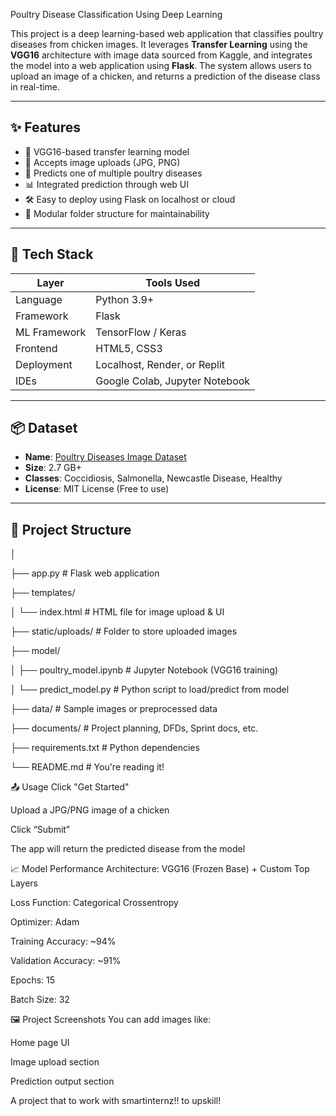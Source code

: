  Poultry Disease Classification Using Deep Learning

This project is a deep learning-based web application that classifies poultry diseases from chicken images. It leverages **Transfer Learning** using the **VGG16** architecture with image data sourced from Kaggle, and integrates the model into a web application using **Flask**. The system allows users to upload an image of a chicken, and returns a prediction of the disease class in real-time.

---



## ✨ Features

- 🧠 VGG16-based transfer learning model
- 📸 Accepts image uploads (JPG, PNG)
- 🚥 Predicts one of multiple poultry diseases
- 📊 Integrated prediction through web UI
- 🛠️ Easy to deploy using Flask on localhost or cloud
- 📁 Modular folder structure for maintainability

---

## 🧰 Tech Stack

| Layer       | Tools Used                        |
|-------------|-----------------------------------|
| Language    | Python 3.9+                       |
| Framework   | Flask                             |
| ML Framework| TensorFlow / Keras                |
| Frontend    | HTML5, CSS3                       |
| Deployment  | Localhost, Render, or Replit      |
| IDEs        | Google Colab, Jupyter Notebook    |

---

## 📦 Dataset

- **Name**: [Poultry Diseases Image Dataset](https://www.kaggle.com/datasets/chandrashekarnatesh/poultry-diseases)
- **Size**: 2.7 GB+
- **Classes**: Coccidiosis, Salmonella, Newcastle Disease, Healthy
- **License**: MIT License (Free to use)

---

## 📁 Project Structure
│

├── app.py # Flask web application

├── templates/

│ └── index.html # HTML file for image upload & UI

├── static/uploads/ # Folder to store uploaded images

├── model/

│ ├── poultry_model.ipynb # Jupyter Notebook (VGG16 training)

│ └── predict_model.py # Python script to load/predict from model

├── data/ # Sample images or preprocessed data

├── documents/ # Project planning, DFDs, Sprint docs, etc.

├── requirements.txt # Python dependencies

└── README.md # You're reading it!

📤 Usage
Click "Get Started"

Upload a JPG/PNG image of a chicken

Click “Submit”

The app will return the predicted disease from the model

📈 Model Performance
Architecture: VGG16 (Frozen Base) + Custom Top Layers

Loss Function: Categorical Crossentropy

Optimizer: Adam

Training Accuracy: ~94%

Validation Accuracy: ~91%

Epochs: 15

Batch Size: 32

🖼 Project Screenshots
You can add images like:

Home page UI

Image upload section

Prediction output section




A project that to work with  smartinternz!! to upskill!
